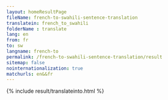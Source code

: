 ```yaml
---
layout: homeResultPage
fileName: french-to-swahili-sentence-translation
translatein: french_to_swahili
folderName : translate
lang: en
from: fr
to: sw
langname: french-to
permalink: /french-to-swahili-sentence-translation/result
sitemap: false
nointernationalization: true
matchurls: en&&fr
---
```

{% include result/translateinto.html %}

<script src="/js/result/translation.js" data-foldername="{{page.folderName}}" data-lang="{{page.lang}}"></script>
